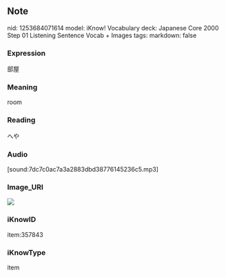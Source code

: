 ## Note
nid: 1253684071614
model: iKnow! Vocabulary
deck: Japanese Core 2000 Step 01 Listening Sentence Vocab + Images
tags: 
markdown: false

### Expression
部屋

### Meaning
room

### Reading
へや

### Audio
[sound:7dc7c0ac7a3a2883dbd38776145236c5.mp3]

### Image_URI
<!DOCTYPE html>
<title></title>
<img src="30dd027995dfffa3915d9f02f1d3fe83.jpg">



### iKnowID
item:357843

### iKnowType
item
